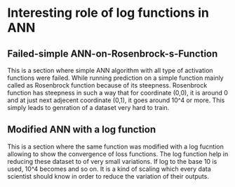 # Interesting role of log functions in ANN
## Failed-simple ANN-on-Rosenbrock-s-Function
This is a section where simple ANN algorithm with all type of activation functions were failed. While running prediction on a simple function mainly called as Rosenbrock function because of its steepness.
Rosenbrock function has steepness in such a way that for coordinate (0,0), it is around 0 and at just next adjecent coordinate (0,1), it goes around 10^4 or more.
This simply leads to genration of a dataset very hard to train.

## Modified ANN with a log function
This is a section where the same function was modified with a log fucntion allowing to show the convergence of loss functions.
The log function help in reducing these dataset to of very small variations. If log to the base 10 is used, 10^4 becomes and so on. 
It is a kind of scaling which every data scientist should know in order to reduce the variation of their outputs.
